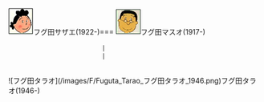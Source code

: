 ![フグ田サザエ](/images/F/Fuguta_Sazae_フグ田サザエ_1922.png)フグ田サザエ(1922-)===
![フグ田マスオ](/images/F/Fuguta_Masuo_フグ田マスオ_1917.png)フグ田マスオ(1917-)

                              |
                              |
               
   <p><br>![フグ田タラオ](/images/F/Fuguta_Tarao_フグ田タラオ_1946.png)フグ田タラオ(1946-)</br></p>
